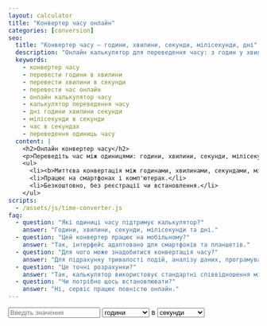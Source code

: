 ```yaml
---
layout: calculator
title: "Конвертер часу онлайн"
categories: [conversion]
seo:
  title: "Конвертер часу — години, хвилини, секунди, мілісекунди, дні"
  description: "Онлайн калькулятор для переведення часу: з годин у хвилини, секунди, дні та назад. Швидко, точно, безкоштовно. Ідеально для розрахунків, таймерів та навчання."
  keywords:
    - конвертер часу
    - перевести години в хвилини
    - перевести хвилини в секунди
    - перевести час онлайн
    - онлайн калькулятор часу
    - калькулятор переведення часу
    - дні години хвилини секунди
    - мілісекунди в секунди
    - час в секундах
    - переведення одиниць часу
  content: |
    <h2>Онлайн конвертер часу</h2>
    <p>Переведіть час між одиницями: години, хвилини, секунди, мілісекунди, дні. Зручно для розрахунків у побуті, роботі, навчанні чи програмуванні.</p>
    <ul>
      <li><b>Миттєва конвертація між годинами, хвилинами, секундами, мілісекундами та днями.</b></li>
      <li>Працює на смартфонах і комп'ютерах.</li>
      <li>Безкоштовно, без реєстрації чи встановлення.</li>
    </ul>
scripts:
  - /assets/js/time-converter.js
faq:
  - question: "Які одиниці часу підтримує калькулятор?"
    answer: "Години, хвилини, секунди, мілісекунди та дні."
  - question: "Цей конвертер працює на мобільному?"
    answer: "Так, інтерфейс адаптовано для смартфонів та планшетів."
  - question: "Для чого може знадобитися конвертація часу?"
    answer: "Для підрахунку тривалості подій, аналізу даних, програмування, побутових розрахунків."
  - question: "Це точні розрахунки?"
    answer: "Так, калькулятор використовує стандартні співвідношення між одиницями часу."
  - question: "Чи потрібно щось встановлювати?"
    answer: "Ні, сервіс працює повністю онлайн."
---
```


<form id="time-converter-form" class="converter-form">
  <input type="number" id="time-input" placeholder="Введіть значення" required>
  <select id="time-from">
    <option value="day">дні</option>
    <option value="hour" selected>години</option>
    <option value="minute">хвилини</option>
    <option value="second">секунди</option>
    <option value="millisecond">мілісекунди</option>
  </select>
  <span>в</span>
  <select id="time-to">
    <option value="day">дні</option>
    <option value="hour">години</option>
    <option value="minute">хвилини</option>
    <option value="second" selected>секунди</option>
    <option value="millisecond">мілісекунди</option>
  </select>
  <div id="time-result" class="result"></div>
</form>
